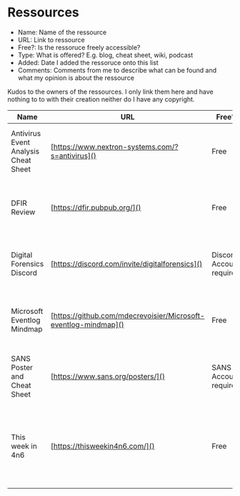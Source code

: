 # Ressources


- Name: Name of the ressource
- URL: Link to ressource
- Free?: Is the ressoruce freely accessible?
- Type: What is offered? E.g. blog, cheat sheet, wiki, podcast
- Added: Date I added the ressoruce onto this list
- Comments: Comments from me to describe what can be found and what my opinion is about the ressource

Kudos to the owners of the ressources. I only link them here and have nothing to to with their creation neither do I have any copyright.

|Name | URL | Free? | Type | Added | Comments |
| --- | --- | --- | ---| --- | ---| 
|Antivirus Event Analysis Cheat Sheet | [https://www.nextron-systems.com/?s=antivirus]()|Free|Cheat Sheet|2022/10/06| Cheat Sheet for Analysing the relevance of Events from AV|
|DFIR Review |[https://dfir.pubpub.org/]()|Free| Community-reviewed applied research and testing in DFIR.|
|Digital Forensics Discord | [https://discord.com/invite/digitalforensics]()|Discord Account required||2022/10/06| Discord Server with many great person with epxertise in the DFIR field|
|Microsoft Eventlog Mindmap | [https://github.com/mdecrevoisier/Microsoft-eventlog-mindmap]()|Free|Cheat Sheet|2022/10/06| Mindmaps for Windows Event logs - so you know what to look for|
|SANS Poster and Cheat Sheet |[https://www.sans.org/posters/]()|SANS Account required| Poster <br> Cheat Sheet| 2022/10/06 | Nice overview and visualisation on different topics|
|This week in 4n6 |[https://thisweekin4n6.com/]()|Free| Weekly Roundup of DFIR news| 2022/10/06 | One of my main ressources to stay up-to-date. Phill Moore does an extraordinary job with this.|
